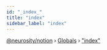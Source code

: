 ```yaml
---
id: "_index_"
title: "index"
sidebar_label: "index"
---
```


[@neurosity/notion](../index.md) › [Globals](../globals.md) › ["index"](_index_.md)

